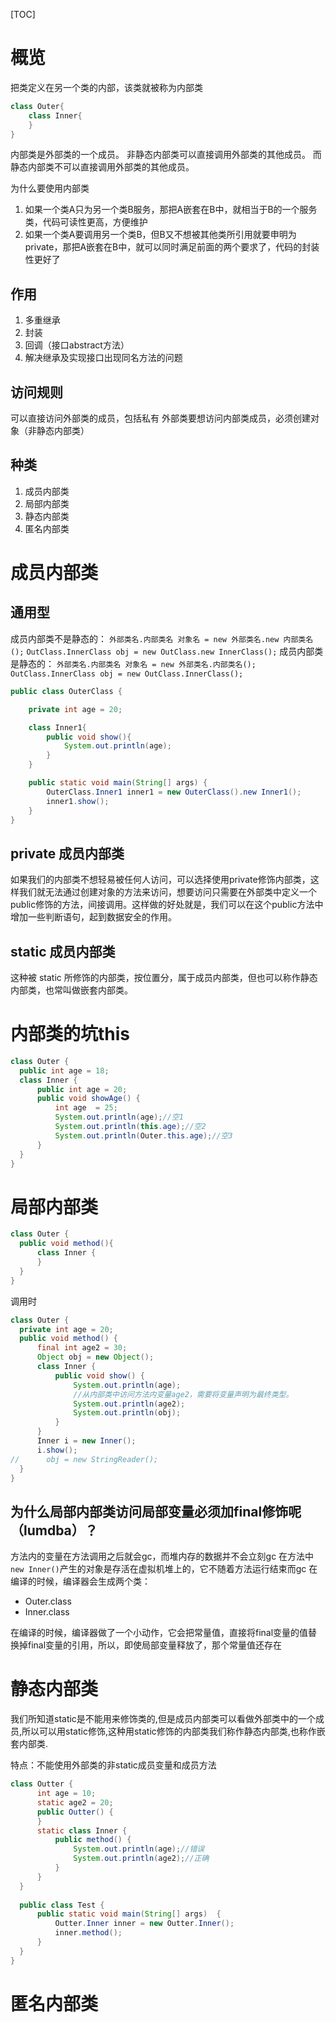 [TOC]

# 概览
把类定义在另一个类的内部，该类就被称为内部类
```java
class Outer{
    class Inner{
    }
}
```

内部类是外部类的一个成员。
非静态内部类可以直接调用外部类的其他成员。
而静态内部类不可以直接调用外部类的其他成员。

为什么要使用内部类
1. 如果一个类A只为另一个类B服务，那把A嵌套在B中，就相当于B的一个服务类，代码可读性更高，方便维护
2. 如果一个类A要调用另一个类B，但B又不想被其他类所引用就要申明为private，那把A嵌套在B中，就可以同时满足前面的两个要求了，代码的封装性更好了

## 作用
1. 多重继承
2. 封装
3. 回调（接口abstract方法）
4. 解决继承及实现接口出现同名方法的问题

## 访问规则
可以直接访问外部类的成员，包括私有
外部类要想访问内部类成员，必须创建对象（非静态内部类）

## 种类
1. 成员内部类
2. 局部内部类
3. 静态内部类
4. 匿名内部类

# 成员内部类
## 通用型
成员内部类不是静态的：
`外部类名.内部类名 对象名 = new 外部类名.new 内部类名();`
`OutClass.InnerClass obj = new OutClass.new InnerClass();`
成员内部类是静态的：
`外部类名.内部类名 对象名 = new 外部类名.内部类名();`
`OutClass.InnerClass obj = new OutClass.InnerClass();`

```java
public class OuterClass {

    private int age = 20;

    class Inner1{
        public void show(){
            System.out.println(age);
        }
    }

    public static void main(String[] args) {
        OuterClass.Inner1 inner1 = new OuterClass().new Inner1();
        inner1.show();
    }
}
```

## private 成员内部类
如果我们的内部类不想轻易被任何人访问，可以选择使用private修饰内部类，这样我们就无法通过创建对象的方法来访问，想要访问只需要在外部类中定义一个public修饰的方法，间接调用。这样做的好处就是，我们可以在这个public方法中增加一些判断语句，起到数据安全的作用。

## static 成员内部类
这种被 static 所修饰的内部类，按位置分，属于成员内部类，但也可以称作静态内部类，也常叫做嵌套内部类。


# 内部类的坑this
```java
class Outer {
  public int age = 18;
  class Inner {
      public int age = 20;
      public void showAge() {
          int age  = 25;
          System.out.println(age);//空1
          System.out.println(this.age);//空2
          System.out.println(Outer.this.age);//空3
      }
  }
}
```

# 局部内部类
```java
class Outer {
  public void method(){
      class Inner {
      }
  }
}
```
调用时
```java
class Outer {
  private int age = 20;
  public void method() {
      final int age2 = 30;
      Object obj = new Object();
      class Inner {
          public void show() {
              System.out.println(age);
              //从内部类中访问方法内变量age2，需要将变量声明为最终类型。
              System.out.println(age2);
              System.out.println(obj);
          }
      }
      Inner i = new Inner();
      i.show();
//      obj = new StringReader();
  }
}
```
## 为什么局部内部类访问局部变量必须加final修饰呢（lumdba）？
方法内的变量在方法调用之后就会gc，而堆内存的数据并不会立刻gc
在方法中`new Inner()`产生的对象是存活在虚拟机堆上的，它不随着方法运行结束而gc
在编译的时候，编译器会生成两个类：
+ Outer.class
+ Inner.class

在编译的时候，编译器做了一个小动作，它会把常量值，直接将final变量的值替换掉final变量的引用，所以，即使局部变量释放了，那个常量值还存在

# 静态内部类
我们所知道static是不能用来修饰类的,但是成员内部类可以看做外部类中的一个成员,所以可以用static修饰,这种用static修饰的内部类我们称作静态内部类,也称作嵌套内部类.

特点：不能使用外部类的非static成员变量和成员方法

```java
class Outter {
      int age = 10;
      static age2 = 20;
      public Outter() {
      }
      static class Inner {
          public method() {
              System.out.println(age);//错误
              System.out.println(age2);//正确
          }
      }
  }
  ​
  public class Test {
      public static void main(String[] args)  {
          Outter.Inner inner = new Outter.Inner();
          inner.method();
      }
  }
}
```

# 匿名内部类
